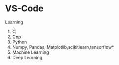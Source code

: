 # VS-Code
Learning
1. C
2. Cpp
3. Python
4. Numpy, Pandas, Matplotlib,scikitlearn,tensorflow*
5. Machine Learning
6. Deep Learning


